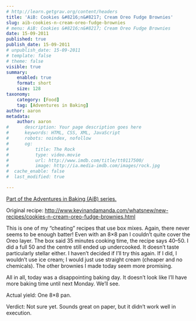 ```yaml
---
# http://learn.getgrav.org/content/headers
title: 'AiB: Cookies &#8216;n&#8217; Cream Oreo Fudge Brownies'
slug: aib-cookies-n-cream-oreo-fudge-brownies
# menu: AiB: Cookies &#8216;n&#8217; Cream Oreo Fudge Brownies
date: 15-09-2011
published: true
publish_date: 15-09-2011
# unpublish_date: 15-09-2011
# template: false
# theme: false
visible: true
summary:
    enabled: true
    format: short
    size: 128
taxonomy:
    category: [Food]
    tag: [Adventures in Baking]
author: aaron
metadata:
    author: aaron
#      description: Your page description goes here
#      keywords: HTML, CSS, XML, JavaScript
#      robots: noindex, nofollow
#      og:
#          title: The Rock
#          type: video.movie
#          url: http://www.imdb.com/title/tt0117500/
#          image: http://ia.media-imdb.com/images/rock.jpg
#  cache_enable: false
#  last_modified: true

---
```


[Part of the Adventures in Baking (AiB) series.](../adventures-in-baking-aib-overview "Adventures in Baking (AiB): Overview")

Original recipe: <http://www.kevinandamanda.com/whatsnew/new-recipes/cookies-n-cream-oreo-fudge-brownies.html>

This is one of my “cheating” recipes that use box mixes. Again, there never seems to be enough batter! Even with an 8×8 pan I couldn’t quite cover the Oreo layer. The box said 35 minutes cooking time, the recipe says 40–50. I did a full 50 and the centre still ended up undercooked. It doesn’t taste particularly stellar either. I haven’t decided if I’ll try this again. If I did, I wouldn’t use ice cream; I would just use straight cream (cheaper and no chemicals). The other brownies I made today seem more promising.

All in all, today was a disappointing baking day. It doesn’t look like I’ll have more baking time until next Monday. We’ll see.

Actual yield: One 8×8 pan.

Verdict: Not sure yet. Sounds great on paper, but it didn’t work well in execution.

